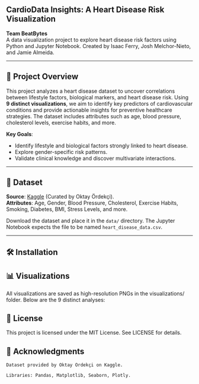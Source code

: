 ## CardioData Insights: A Heart Disease Risk Visualization

**Team BeatBytes**  
A data visualization project to explore heart disease risk factors using Python and Jupyter Notebook. Created by Isaac Ferry, Josh Melchor-Nieto, and Jamie Almeida.

---
## 📌 Project Overview  
This project analyzes a heart disease dataset to uncover correlations between 
lifestyle factors, biological markers, and heart disease risk. Using **9 distinct visualizations**, 
we aim to identify key predictors of cardiovascular conditions and provide actionable insights for preventive healthcare strategies. 
The dataset includes attributes such as age, blood pressure, cholesterol levels, exercise habits, and more.

**Key Goals**:  
- Identify lifestyle and biological factors strongly linked to heart disease.  
- Explore gender-specific risk patterns.  
- Validate clinical knowledge and discover multivariate interactions.  

---

## 📂 Dataset  
**Source**: [Kaggle](https://www.kaggle.com/datasets/oktayrdeki/heart-disease) (Curated by Oktay Ördekçi).  
**Attributes**: Age, Gender, Blood Pressure, Cholesterol, Exercise Habits, Smoking, Diabetes, BMI, Stress Levels, and more.  

Download the dataset and place it in the `data/` directory. The Jupyter Notebook expects the file to be named `heart_disease_data.csv`.

---

## 🛠 Installation  

## 📊 Visualizations

All visualizations are saved as high-resolution PNGs in the visualizations/ folder. Below are the 9 distinct analyses:

## 📜 License

This project is licensed under the MIT License. See LICENSE for details.

## 🙏 Acknowledgments

    Dataset provided by Oktay Ördekçi on Kaggle.

    Libraries: Pandas, Matplotlib, Seaborn, Plotly.

